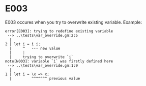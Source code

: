 # E003

E003 occures when you try to overwrite existing variable. Example:
```
error[E003]: trying to redefine existing variable
 --> ..\tests\var_override.gm:2:5
  |
2 | let i = i i;
  |     ^   --- new value
  |     |
  |     trying to overwrite `i`
note[N003]: variable `i` was firstly defined here
 --> ..\tests\var_override.gm:1:9
  |
1 | let i = \x => x;
  |         ^^^^^^^ previous value
```